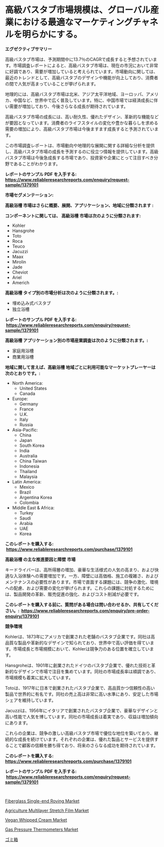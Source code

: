 <p><h1>高級バスタブ市場規模は、グローバル産業における最適なマーケティングチャネルを明らかにする。</h1></p><p><strong>エグゼクティブサマリー</strong></p>
<p><p>高級バスタブ市場は、予測期間中に13.7％のCAGRで成長すると予想されています。市場調査レポートによると、高級バスタブ市場は、現在の市況において非常に好調であり、需要が増加していると考えられています。市場動向に関しては、最近のトレンドとして、高級バスタブのデザインや機能が向上しており、消費者の間で人気が高まっていることが挙げられます。</p><p>地理的には、高級バスタブ市場は北米、アジア太平洋地域、ヨーロッパ、アメリカ、中国など、世界中で広く普及しています。特に、中国市場では経済成長に伴い需要が増加しており、今後さらなる成長が期待されています。</p><p>高級バスタブ市場の成長には、高い耐久性、優れたデザイン、革新的な機能などが要因となっています。消費者のライフスタイルの変化や豊かな暮らしを求める需要の増加により、高級バスタブ市場は今後ますます成長すると予測されています。</p><p>この市場調査レポートは、市場動向や地理的な展開に関する詳細な分析を提供し、高級バスタブ市場の成長を予測するのに役立つ情報を提供しています。高級バスタブ市場は今後急成長する市場であり、投資家や企業にとって注目すべき分野であることがわかります。</p></p>
<p><strong>レポートのサンプル PDF を入手する: <a href="https://www.reliableresearchreports.com/enquiry/request-sample/1379101">https://www.reliableresearchreports.com/enquiry/request-sample/1379101</a></strong></p>
<p><strong>市場セグメンテーション:</strong></p>
<p><strong> 高級浴槽 市場はさらに概要、展開、アプリケーション、地域に分類されます :</strong></p>
<p><strong>コンポーネントに関しては、 高級浴槽 市場は次のように分類されます: &nbsp;</strong></p>
<p><ul><li>Kohler</li><li>Hansgrohe</li><li>Toto</li><li>Roca</li><li>Teuco</li><li>Jacuzzi</li><li>Maax</li><li>Mirolin</li><li>Jade</li><li>Cheviot</li><li>Ariel</li><li>Americh</li></ul></p>
<p><strong> 高級浴槽 タイプ別の市場分析は次のように分類されます。:</strong></p>
<p><ul><li>埋め込み式バスタブ</li><li>独立浴槽</li></ul></p>
<p><strong>レポートのサンプル PDF を入手する: &nbsp;<a href="https://www.reliableresearchreports.com/enquiry/request-sample/1379101">https://www.reliableresearchreports.com/enquiry/request-sample/1379101</a></strong></p>
<p><strong> 高級浴槽 アプリケーション別の市場産業調査は次のように分類されます。:</strong></p>
<p><ul><li>家庭用浴槽</li><li>商業用浴槽</li></ul></p>
<p><strong>地域に関して言えば、高級浴槽 地域ごとに利用可能なマーケットプレーヤーは次のとおりです。:</strong></p>
<p><ul>
    <li>
        North America:
        <ul>
            <li>United States</li>
            <li>Canada</li>
        </ul>
    </li>
    <li>
        Europe:
        <ul>
            <li>Germany</li>
            <li>France</li>
            <li>U.K.</li>
            <li>Italy</li>
            <li>Russia</li>
        </ul>
    </li>
    <li>
        Asia-Pacific:
        <ul>
            <li>China</li>
            <li>Japan</li>
            <li>South Korea</li>
            <li>India</li>
            <li>Australia</li>
            <li>China Taiwan</li>
            <li>Indonesia</li>
            <li>Thailand</li>
            <li>Malaysia</li>
        </ul>
    </li>
    <li>
        Latin America:
        <ul>
            <li>Mexico</li>
            <li>Brazil</li>
            <li>Argentina Korea</li>
            <li>Colombia</li>
        </ul>
    </li>
    <li>
        Middle East & Africa:
        <ul>
            <li>Turkey</li>
            <li>Saudi</li>
            <li>Arabia</li>
            <li>UAE</li>
            <li>Korea</li>
        </ul>
    </li>
    </ul></p>
<p><strong>このレポートを購入する: &nbsp;<a href="https://www.reliableresearchreports.com/purchase/1379101">https://www.reliableresearchreports.com/purchase/1379101</a></strong></p>
<p><strong>高級浴槽 の主な推進要因と障壁 市場</strong></p>
<p><p>キードライバーは、高所得層の増加、豪華な生活様式の人気の高まり、および快適な入浴体験への需要増加です。一方、障壁には高価格、施工の複雑さ、およびメンテナンスの必要性があります。市場で直面する課題には、競争の激化、環境への配慮、および需要の変化が挙げられます。これらの課題に対処するためには、製品開発の革新、販売促進の強化、およびコスト削減が必要です。</p></p>
<p><strong>このレポートを購入する前に、質問がある場合は問い合わせるか、共有してください。:&nbsp; <a href="https://www.reliableresearchreports.com/enquiry/pre-order-enquiry/1379101">https://www.reliableresearchreports.com/enquiry/pre-order-enquiry/1379101</a></strong></p>
<p><strong>競争環境</strong></p>
<p><p>Kohlerは、1873年にアメリカで創業された老舗のバスタブ企業です。同社は高品質な製品や革新的なデザインで知られており、世界中で高い評価を得ています。市場成長と市場規模において、Kohlerは競争力のある位置を確立しています。</p><p>Hansgroheは、1901年に創業されたドイツのバスタブ企業で、優れた技術と革新的なデザインで市場で注目を集めています。同社の市場成長率は順調であり、市場規模も着実に拡大しています。</p><p>Totoは、1917年に日本で創業されたバスタブ企業で、高品質かつ信頼性の高い製品で世界的に有名です。同社の売上高は非常に高い水準にあり、安定した市場シェアを維持しています。</p><p>Jacuzziは、1956年にイタリアで創業されたバスタブ企業で、豪華なデザインと高い性能で人気を博しています。同社の市場成長は着実であり、収益は増加傾向にあります。</p><p>これらの企業は、競争の激しい高級バスタブ市場で優位な地位を築いており、継続的な成長を続けています。それぞれの企業は、優れた製品とサービスを提供することで顧客の信頼を勝ち得ており、将来のさらなる成功を期待されています。</p></p>
<p><strong>このレポートを購入する: &nbsp; <a href="https://www.reliableresearchreports.com/purchase/1379101">https://www.reliableresearchreports.com/purchase/1379101</a></strong></p>
<p><strong>レポートのサンプル PDF を入手する: &nbsp;<a href="https://www.reliableresearchreports.com/enquiry/request-sample/1379101">https://www.reliableresearchreports.com/enquiry/request-sample/1379101</a></strong><strong></strong></p>
<p>&nbsp;</p>
<p><p><a href="https://github.com/fiixsa/Market-Research-Report-List-1/blob/main/fiberglass-single-end-roving-market.md">Fiberglass Single-end Roving Market</a></p><p><a href="https://github.com/Airanohannonzb68e5pb53oc1/Market-Research-Report-List-1/blob/main/agriculture-multilayer-stretch-film-market.md">Agriculture Multilayer Stretch Film Market</a></p><p><a href="https://view.publitas.com/reportprime-1/vegan-whipped-cream-market-size-growth-outlook-from-2024-to-2031-projecting-at-markets-trends-analysis-by-application-regional-outlook-and-revenue/">Vegan Whipped Cream Market</a></p><p><a href="https://funky-papaya-cf4.notion.site/Gas-Pressure-Thermometers-Market-Size-Share-Trends-Analysis-Report-By-Material-By-Type-By-End-u-6f84ba9a8029466eb1b13f8925a0bd96">Gas Pressure Thermometers Market</a></p><p><a href="https://medium.com/@ryleebauch2023/%E3%81%94%E3%81%BF%E7%AE%B1%E3%81%AE%E5%B8%82%E5%A0%B4%E8%AA%BF%E6%9F%BB%E3%83%AC%E3%83%9D%E3%83%BC%E3%83%88-%E3%81%9D%E3%81%AE%E6%AD%B4%E5%8F%B2%E3%81%A82024%E5%B9%B4%E3%81%8B%E3%82%892031%E5%B9%B4%E3%81%BE%E3%81%A7%E3%81%AE%E4%BA%88%E6%B8%AC-361312f47f52">ゴミ箱</a></p></p>